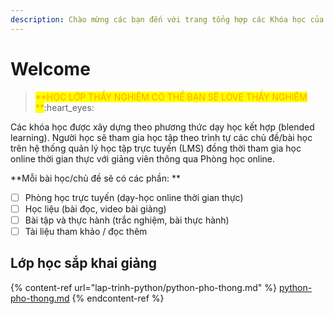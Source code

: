 ```yaml
---
description: Chào mừng các bạn đến với trang tổng hợp các Khóa học của dainganxanh
---
```


# Welcome

> <mark style="color:orange;">**HỌC LỚP THẦY NGHIÊM CÓ THỂ BẠN SẼ LOVE THẦY NGHIÊM **</mark>:heart\_eyes:

Các khóa học được xây dựng theo phương thức dạy học kết hợp (blended learning). Người học sẽ tham gia học tập theo trình tự các chủ đề/bài học trên hệ thống quản lý học tập trực tuyến (LMS) đồng thời tham gia học online thời gian thực với giảng viên thông qua Phòng học online.

**Mỗi bài học/chủ đề sẽ có các phần: **

* [ ] Phòng học trực tuyến (dạy-học online thời gian thực)
* [ ] Học liệu (bài đọc, video bài giảng)
* [ ] Bài tập và thực hành (trắc nghiệm, bài thực hành)
* [ ] Tài liệu tham khảo / đọc thêm

## Lớp học sắp khai giảng

{% content-ref url="lap-trinh-python/python-pho-thong.md" %}
[python-pho-thong.md](lap-trinh-python/python-pho-thong.md)
{% endcontent-ref %}



